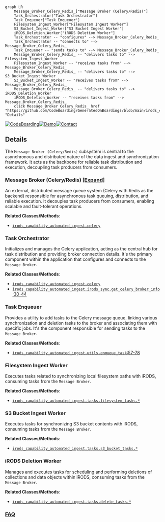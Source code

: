 ```mermaid
graph LR
    Message_Broker_Celery_Redis_["Message Broker (Celery/Redis)"]
    Task_Orchestrator["Task Orchestrator"]
    Task_Enqueuer["Task Enqueuer"]
    Filesystem_Ingest_Worker["Filesystem Ingest Worker"]
    S3_Bucket_Ingest_Worker["S3 Bucket Ingest Worker"]
    iRODS_Deletion_Worker["iRODS Deletion Worker"]
    Task_Orchestrator -- "configures" --> Message_Broker_Celery_Redis_
    Task_Orchestrator -- "connects to" --> Message_Broker_Celery_Redis_
    Task_Enqueuer -- "sends tasks to" --> Message_Broker_Celery_Redis_
    Message_Broker_Celery_Redis_ -- "delivers tasks to" --> Filesystem_Ingest_Worker
    Filesystem_Ingest_Worker -- "receives tasks from" --> Message_Broker_Celery_Redis_
    Message_Broker_Celery_Redis_ -- "delivers tasks to" --> S3_Bucket_Ingest_Worker
    S3_Bucket_Ingest_Worker -- "receives tasks from" --> Message_Broker_Celery_Redis_
    Message_Broker_Celery_Redis_ -- "delivers tasks to" --> iRODS_Deletion_Worker
    iRODS_Deletion_Worker -- "receives tasks from" --> Message_Broker_Celery_Redis_
    click Message_Broker_Celery_Redis_ href "https://github.com/CodeBoarding/GeneratedOnBoardings/blob/main/irods_capability_automated_ingest/Message_Broker_Celery_Redis_.md" "Details"
```

[![CodeBoarding](https://img.shields.io/badge/Generated%20by-CodeBoarding-9cf?style=flat-square)](https://github.com/CodeBoarding/GeneratedOnBoardings)[![Demo](https://img.shields.io/badge/Try%20our-Demo-blue?style=flat-square)](https://www.codeboarding.org/demo)[![Contact](https://img.shields.io/badge/Contact%20us%20-%20contact@codeboarding.org-lightgrey?style=flat-square)](mailto:contact@codeboarding.org)

## Details

The `Message Broker (Celery/Redis)` subsystem is central to the asynchronous and distributed nature of the data ingest and synchronization framework. It acts as the backbone for reliable task distribution and execution, decoupling task producers from consumers.

### Message Broker (Celery/Redis) [[Expand]](./Message_Broker_Celery_Redis_.md)
An external, distributed message queue system (Celery with Redis as the backend) responsible for asynchronous task queuing, distribution, and reliable execution. It decouples task producers from consumers, enabling scalable and fault-tolerant operations.


**Related Classes/Methods**:

- <a href="https://github.com/irods/irods_capability_automated_ingest/blob/main/irods_capability_automated_ingest/celery.py" target="_blank" rel="noopener noreferrer">`irods_capability_automated_ingest.celery`</a>


### Task Orchestrator
Initializes and manages the Celery application, acting as the central hub for task distribution and providing broker connection details. It's the primary component within the application that configures and connects to the `Message Broker`.


**Related Classes/Methods**:

- <a href="https://github.com/irods/irods_capability_automated_ingest/blob/main/irods_capability_automated_ingest/celery.py" target="_blank" rel="noopener noreferrer">`irods_capability_automated_ingest.celery`</a>
- <a href="https://github.com/irods/irods_capability_automated_ingest/blob/main/irods_capability_automated_ingest/irods_sync.py#L30-L44" target="_blank" rel="noopener noreferrer">`irods_capability_automated_ingest.irods_sync.get_celery_broker_info`:30-44</a>


### Task Enqueuer
Provides a utility to add tasks to the Celery message queue, linking various synchronization and deletion tasks to the broker and associating them with specific jobs. It's the component responsible for sending tasks to the `Message Broker`.


**Related Classes/Methods**:

- <a href="https://github.com/irods/irods_capability_automated_ingest/blob/main/irods_capability_automated_ingest/utils.py#L57-L78" target="_blank" rel="noopener noreferrer">`irods_capability_automated_ingest.utils.enqueue_task`:57-78</a>


### Filesystem Ingest Worker
Executes tasks related to synchronizing local filesystem paths with iRODS, consuming tasks from the `Message Broker`.


**Related Classes/Methods**:

- <a href="https://github.com/irods/irods_capability_automated_ingest/blob/main/irods_capability_automated_ingest/tasks/filesystem_tasks.py" target="_blank" rel="noopener noreferrer">`irods_capability_automated_ingest.tasks.filesystem_tasks.*`</a>


### S3 Bucket Ingest Worker
Executes tasks for synchronizing S3 bucket contents with iRODS, consuming tasks from the `Message Broker`.


**Related Classes/Methods**:

- <a href="https://github.com/irods/irods_capability_automated_ingest/blob/main/irods_capability_automated_ingest/tasks/s3_bucket_tasks.py" target="_blank" rel="noopener noreferrer">`irods_capability_automated_ingest.tasks.s3_bucket_tasks.*`</a>


### iRODS Deletion Worker
Manages and executes tasks for scheduling and performing deletions of collections and data objects within iRODS, consuming tasks from the `Message Broker`.


**Related Classes/Methods**:

- <a href="https://github.com/irods/irods_capability_automated_ingest/blob/main/irods_capability_automated_ingest/tasks/delete_tasks.py" target="_blank" rel="noopener noreferrer">`irods_capability_automated_ingest.tasks.delete_tasks.*`</a>




### [FAQ](https://github.com/CodeBoarding/GeneratedOnBoardings/tree/main?tab=readme-ov-file#faq)